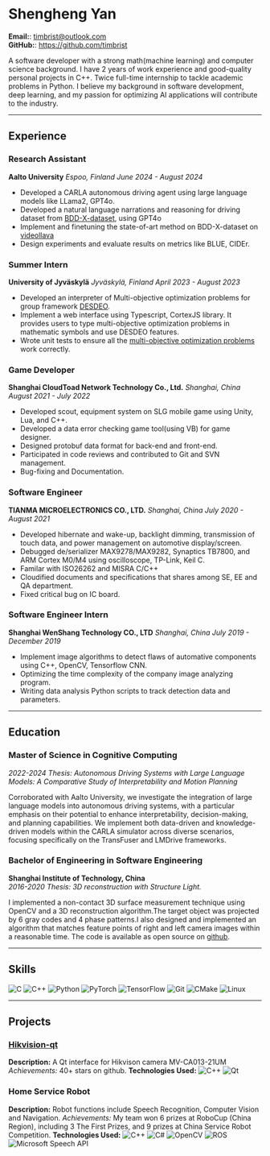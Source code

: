 # Shengheng Yan

**Email:**: <timbrist@outlook.com>  
**GitHub:**: https://github.com/timbrist

A software developer with a strong math(machine learning) and computer science background. I have 2 years of work experience and good-quality personal projects in C++. Twice full-time internship to tackle academic problems in Python. I believe my background in software development, deep learning, and my passion for optimizing AI applications will contribute to the industry. 

---

## Experience

### Research Assistant
**Aalto University**
*Espoo, Finland*
*June 2024 - August 2024*

- Developed a CARLA autonomous driving agent using large language models like LLama2, GPT4o.
- Developed a natural language narrations and reasoning for driving dataset from [BDD-X-dataset](https://github.com/JinkyuKimUCB/BDD-X-dataset), using GPT4o
- Implement and finetuning the state-of-art method on BDD-X-dataset on [videollava](https://github.com/PKU-YuanGroup/Video-LLaVA)
- Design experiments and evaluate results on metrics like BLUE, CIDEr.

### Summer Intern
**University of Jyväskylä**
*Jyväskylä, Finland*
*April 2023 - August 2023*

- Developed an interpreter of Multi-objective optimization problems for group framework [DESDEO](https://github.com/industrial-optimization-group/DESDEO).
- Implement a web interface using Typescript, CortexJS library. It provides users to type multi-objective optimization problems in mathematic symbols and use DESDEO features. 
- Wrote unit tests to ensure all the [multi-objective optimization problems](https://desdeo-problem.readthedocs.io/en/latest/examples.html) work correctly.


### Game Developer
**Shanghai CloudToad Network Technology Co., Ltd.**
*Shanghai, China*
*August 2021 - July 2022*

- Developed scout, equipment system on SLG mobile game using Unity, Lua, and C++. 
- Developed a data error checking game tool(using VB) for game designer. 
- Designed protobuf data format for back-end and front-end.
- Participated in code reviews and contributed to Git and SVN management. 
- Bug-fixing and Documentation. 

### Software Engineer
**TIANMA MICROELECTRONICS CO., LTD.**
*Shanghai, China*
*July 2020 - August 2021*

- Developed hibernate and wake-up, backlight dimming, transmission of touch data, and power management on automotive display/screen.
- Debugged de/serializer MAX9278/MAX9282, Synaptics TB7800, and ARM Cortex M0/M4 using oscilloscope, TP-Link, Keil C.
- Familar with ISO26262 and MISRA C/C++
- Cloudified documents and specifications that shares among SE, EE and QA department.
- Fixed critical bug on IC board. 

### Software Engineer Intern
**Shanghai WenShang Technology CO., LTD**
*Shanghai, China*
*July 2019 - December 2019*

- Implement image algorithms to detect flaws of automative components using C++, OpenCV, Tensorflow CNN. 
- Optimizing the time complexity of the company image analyzing program.
- Writing data analysis Python scripts to track detection data and parameters.

---

## Education
### Master of Science in Cognitive Computing
*2022-2024*
*Thesis: Autonomous Driving Systems with Large Language Models: A Comparative Study of Interpretability and Motion Planning* 
    
Corroborated with Aalto University, we investigate the integration of large language models into autonomous driving systems, with a particular emphasis on their potential to enhance interpretability, decision-making, and planning capabilities. We implement both data-driven and knowledge-driven models within the CARLA simulator across diverse scenarios, focusing specifically on the TransFuser and LMDrive frameworks. 

### Bachelor of Engineering in Software Engineering
**Shanghai Institute of Technology, China**  
*2016-2020*
*Thesis: 3D reconstruction with Structure Light.*

I implemented a non-contact 3D surface measurement technique using OpenCV and a 3D reconstruction algorithm.The target object was projected by 6 gray codes and 4 phase patterns.I also designed and implemented an algorithm that matches feature points of right and left camera images within a reasonable time. The code is available as open source on [github](https://github.com/timbrist/structure-light).

---

## Skills
![C](https://img.shields.io/badge/C-A8B9CC?style=flat&logo=c&logoColor=white) ![C++](https://img.shields.io/badge/C++-00599C?style=flat&logo=c%2B%2B&logoColor=white) ![Python](https://img.shields.io/badge/Python-3776AB?style=flat&logo=python&logoColor=white) ![PyTorch](https://img.shields.io/badge/PyTorch-EE4C2C?style=flat&logo=pytorch&logoColor=white) ![TensorFlow](https://img.shields.io/badge/TensorFlow-FF6F00?style=flat&logo=tensorflow&logoColor=white) ![Git](https://img.shields.io/badge/Git-F05032?style=flat&logo=git&logoColor=white) ![CMake](https://img.shields.io/badge/CMake-064F8C?style=flat&logo=cmake&logoColor=white) ![Linux](https://img.shields.io/badge/Linux-FCC624?style=flat&logo=linux&logoColor=black) 

<!-- ![Unreal Engine](https://img.shields.io/badge/Unreal%20Engine-0E1128?style=flat&logo=unreal-engine&logoColor=white) -->


---

## Projects

### [Hikvision-qt](https://github.com/timbrist/hikvision-qt)  
**Description:** A Qt interface for Hikvison camera MV-CA013-21UM
*Achievements:* 40+ stars on github.
**Technologies Used:** 
![C++](https://img.shields.io/badge/C++-00599C?style=flat&logo=c%2B%2B&logoColor=white) ![Qt](https://img.shields.io/badge/Qt-41CD52?style=flat&logo=qt&logoColor=white) 


### Home Service Robot   
**Description:** Robot functions include Speech Recognition, Computer Vision and Navigation. 
*Achievements:* My team won 6 prizes at RoboCup (China Region), including 3 The First Prizes, and 9 prizes at China Service Robot Competition.
**Technologies Used:** 
![C++](https://img.shields.io/badge/C++-00599C?style=flat&logo=c%2B%2B&logoColor=white) ![C#](https://img.shields.io/badge/C%23-239120?style=flat&logo=c-sharp&logoColor=white) ![OpenCV](https://img.shields.io/badge/OpenCV-5C3EE8?style=flat&logo=opencv&logoColor=white) ![ROS](https://img.shields.io/badge/ROS-22314E?style=flat&logo=ros&logoColor=white) ![Microsoft Speech API](https://img.shields.io/badge/Microsoft%20Speech%20API-0078D4?style=flat&logo=microsoft&logoColor=white)

